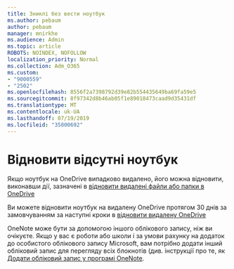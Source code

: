 ```yaml
---
title: Зниклі без вести ноутбук
ms.author: pebaum
author: pebaum
manager: mnirkhe
ms.audience: Admin
ms.topic: article
ROBOTS: NOINDEX, NOFOLLOW
localization_priority: Normal
ms.collection: Adm_O365
ms.custom:
- "9000559"
- "2502"
ms.openlocfilehash: 8556f2a7398792d39e82b554435649ba69fa59e5
ms.sourcegitcommit: 8f97342d8b46ab05f1e89018473caad9d35431df
ms.translationtype: MT
ms.contentlocale: uk-UA
ms.lasthandoff: 07/19/2019
ms.locfileid: "35800692"
---
```

# <a name="recover-missing-notebook"></a>Відновити відсутні ноутбук

Якщо ноутбук на OneDrive випадково видалено, його можна відновити, виконавши дії, зазначені в [відновити видалені файли або папки в OneDrive](https://support.office.com/article/949ada80-0026-4db3-a953-c99083e6a84f)

Ви можете відновити ноутбук на видалену OneDrive протягом 30 днів за замовчуванням за наступні кроки в [відновити видалену OneDrive](https://docs.microsoft.com/onedrive/restore-deleted-onedrive)

OneNote може бути за допомогою іншого облікового запису, ніж ви очікуєте. Якщо у вас є роботи або школи і за умови рахунку на додаток до особистого облікового запису Microsoft, вам потрібно додати інший обліковий запис для перегляду всіх блокнотів (див. інструкції про те, як [Додати обліковий запис у програмі OneNote](https://support.office.com/article/5afff855-54ee-47e4-a773-db048d4ac299).